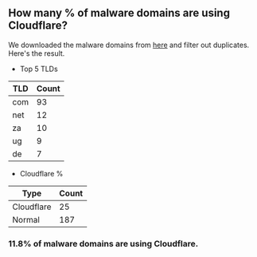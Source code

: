 ## How many % of malware domains are using Cloudflare?


We downloaded the malware domains from [here](https://urlhaus.abuse.ch) and filter out duplicates.
Here's the result.


[//]: # (start replacement)


- Top 5 TLDs

| TLD | Count |
| --- | --- |
| com | 93 |
| net | 12 |
| za | 10 |
| ug | 9 |
| de | 7 |


- Cloudflare %

| Type | Count |
| --- | --- |
| Cloudflare | 25 |
| Normal | 187 |


### 11.8% of malware domains are using Cloudflare.